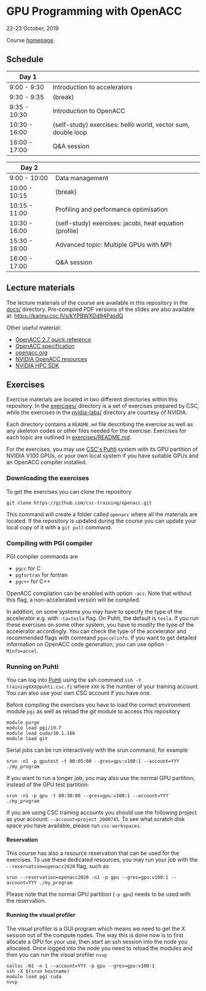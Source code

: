 # GPU Programming with OpenACC

22-23 October, 2019

Course [homepage](https://events.prace-ri.eu/event/1073/).


## Schedule

| Day 1         |                              |
| ------------- | ----------------------------
|  9:00 -  9:30 | Introduction to accelerators
|  9:30 -  9:35 | (break)
|  9:35 - 10:30 | Introduction to OpenACC
| 10:30 - 16:00 | (self-study) exercises: hello world, vector sum, double loop
| 16:00 - 17:00 | Q&A session

| Day 2         |                              |
| ------------- | ----------------------------
|  9:00 - 10:00 | Data management
| 10:00 - 10:15 | (break)
| 10:15 - 11:00 | Profiling and performance optimisation
| 10:30 - 16:00 | (self-study) exercises: jacobi, heat equation (profile)
| 15:30 - 16:00 | Advanced topic: Multiple GPUs with MPI
| 16:00 - 17:00 | Q&A session


## Lecture materials

The lecture materials of the course are available in this repository in the
[docs/](/docs) directory. Pre-compiled PDF versions of the slides are also
available at: https://kannu.csc.fi/s/kYPBWXDd94PasdQ

Other useful material:
- [OpenACC 2.7 quick reference](https://www.openacc.org/sites/default/files/inline-files/API%20Guide%202.7.pdf)
- [OpenACC specification](https://www.openacc.org/specification)
- [openacc.org](http://www.openacc.org)
- [NVIDIA OpenACC resources](https://developer.nvidia.com/openacc)
- [NVIDIA HPC SDK](https://developer.nvidia.com/hpc-sdk)


## Exercises

Exercise materials are located in two different directories within this
repository. In the [exercises/](/exercises/) directory is a set of exercises
prepared by CSC, while the exercises in the [nvidia-labs/](/nvidia-labs/)
directory are courtesy of NVIDIA.

Each directory contains a `README.md` file describing the exercise as well as
any skeleton codes or other files needed for the exercise. Exercises for each
topic are outlined in [exercises/README.md](/exercises/README.md).

For the exercises, you may use [CSC's Puhti](https://docs.csc.fi) system
with its GPU partition of NVIDIA V100 GPUs, or your own local system if you
have suitable GPUs and an OpenACC compiler installed.


### Downloading the exercises

To get the exercises you can clone the repository

```shell
git clone https://github.com/csc-training/openacc.git
```

This command will create a folder called `openacc` where all the materials are
located. If the repository is updated during the course you can update your
local copy of it with a `git pull` command.


### Compiling with PGI compiler

PGI compiler commands are

- `pgcc` for C
- `pgfortran` for fortran
- `pgc++` for C++

OpenACC compilation can be enabled with option `-acc`. Note that without this
flag, a non-accelerated version will be compiled.

In addition, on some systems you may have to specify the type of the
accelerator e.g. with `-ta=tesla` flag. On Puhti, the default is `tesla`.
If you run these exercises on some other system, you have to modify the type
of the accelerator accordingly. You can check the type of the accelerator and
recommended flags with command `pgaccelinfo`. If you want to get detailed
information on OpenACC code generation, you can use option `-Minfo=accel`.


### Running on Puhti

You can log into [Puhti](https://docs.csc.fi/computing/overview/) using the
ssh command `ssh -Y trainingXXX@puhti.csc.fi` where `XXX` is the
number of your training account. You can also use your own CSC account if you
have one.

Before compiling the exercises you have to load the correct environment module
`pgi` as well as reload the git module to access this repository

```shell
module purge
module load pgi/19.7
module load cuda/10.1.168
module load git
```

Serial jobs can be run interactively with the srun command, for example

```shell
srun -n1 -p gputest -t 00:05:00 --gres=gpu:v100:1 --account=YYY ./my_program
```

If you want to run a longer job, you may also use the normal GPU partition,
instead of the GPU test partition:

```shell
srun -n1 -p gpu -t 00:30:00 --gres=gpu:v100:1 --account=YYY ./my_program
```

If you are using CSC training accounts you should use the following project as
your account: `--account=project_2000745`. To see what scratch disk space you
have available, please run `csc-workspaces`.


#### Reservation

This course has also a resource reservation that can be used for the
exercises. To use these dedicated resources, you may run your job with the
`--reservation=openacc2020` flag, such as

```shell
srun --reservation=openacc2020 -n1 -p gpu --gres=gpu:v100:1 --account=YYY ./my_program
```

Please note that the normal GPU partition (`-p gpu`) needs to be used with
the reservation.


#### Running the visual profiler

The visual profiler is a GUI program which means we need to get the X session
out of the compute nodes. The way this is done now is to first allocate a GPU
for your use, then start an ssh session into the node you allocated. Once
logged into the node you need to reload the modules and then you can run the
visual profiler `nvvp`

```shell
salloc -N1 -n 1 --account=YYY -p gpu --gres=gpu:v100:1
ssh -X $(srun hostname)
module load pgi cuda
nvvp
```
